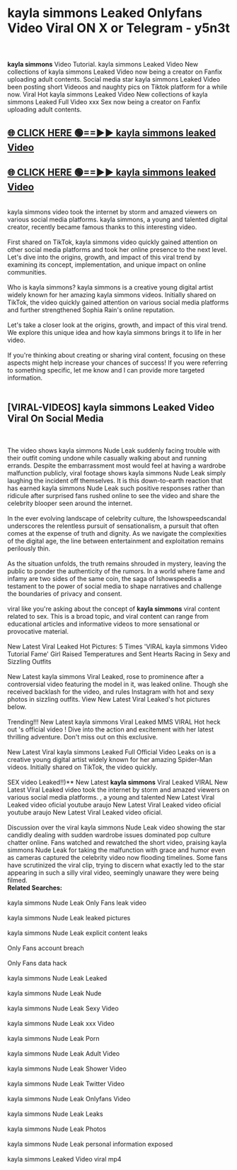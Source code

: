<h1> kayla simmons Leaked Onlyfans Video Viral ON X or Telegram - y5n3t </h1>

# 
<br>
<strong>kayla simmons</strong> Video Tutorial. kayla simmons Leaked Video New collections of  kayla simmons Leaked Video now being a creator on Fanfix uploading adult contents. Social media star kayla simmons Leaked Video been posting short Videoos and naughty pics on Tiktok platform for a while now. Viral Hot kayla simmons Leaked Video New collections of kayla simmons Leaked Full Video xxx Sex now being a creator on Fanfix uploading adult contents.
<br>

## [🌐 CLICK HERE 🟢==►► kayla simmons leaked Video ](https://onlyclips.site?title=kayla_simmons&ref=git)


## [🌐 CLICK HERE 🟢==►► kayla simmons leaked Video ](https://onlyclips.site?title=kayla_simmons&ref=git)

<br>
kayla simmons video took the internet by storm and amazed viewers on various social media platforms. kayla simmons, a young and talented digital creator, recently became famous thanks to this interesting video.
<br><br>
First shared on TikTok, kayla simmons video quickly gained attention on other social media platforms and took her online presence to the next level. Let's dive into the origins, growth, and impact of this viral trend by examining its concept, implementation, and unique impact on online communities.
<br><br>
Who is kayla simmons? kayla simmons is a creative young digital artist widely known for her amazing kayla simmons videos. Initially shared on TikTok, the video quickly gained attention on various social media platforms and further strengthened Sophia Rain's online reputation.
<br><br>
Let's take a closer look at the origins, growth, and impact of this viral trend. We explore this unique idea and how kayla simmons brings it to life in her video.
<br><br>
If you're thinking about creating or sharing viral content, focusing on these aspects might help increase your chances of success! If you were referring to something specific, let me know and I can provide more targeted information.
<br><br>
<h2>[VIRAL-VIDEOS] kayla simmons Leaked Video Viral On Social Media</h2>
<br><br>
The video shows kayla simmons Nude Leak suddenly facing trouble with their outfit coming undone while casually walking about and running errands. Despite the embarrassment most would feel at having a wardrobe malfunction publicly, viral footage shows kayla simmons Nude Leak simply laughing the incident off themselves. It is this down-to-earth reaction that has earned kayla simmons Nude Leak such positive responses rather than ridicule after surprised fans rushed online to see the video and share the celebrity blooper seen around the internet.
<br><br>
In the ever evolving landscape of celebrity culture, the Ishowspeedscandal underscores the relentless pursuit of sensationalism, a pursuit that often comes at the expense of truth and dignity. As we navigate the complexities of the digital age, the line between entertainment and exploitation remains perilously thin.
<br><br>
As the situation unfolds, the truth remains shrouded in mystery, leaving the public to ponder the authenticity of the rumors. In a world where fame and infamy are two sides of the same coin, the saga of Ishowspeedis a testament to the power of social media to shape narratives and challenge the boundaries of privacy and consent.
<br><br>
viral like you're asking about the concept of <strong>kayla simmons</strong> viral content related to sex. This is a broad topic, and viral content can range from educational articles and informative videos to more sensational or provocative material.
<br><br>
New Latest Viral Leaked Hot Pictures: 5 Times 'VIRAL kayla simmons Video Tutorial Fame' Girl Raised Temperatures and Sent Hearts Racing in Sexy and Sizzling Outfits
<br><br>
New Latest kayla simmons Viral Leaked, rose to prominence after a controversial video featuring the model in it, was leaked online. Though she received backlash for the video, and rules Instagram with hot and sexy photos in sizzling outfits. View New Latest Viral Leaked's hot pictures below.
<br><br>
Trending!!! New Latest kayla simmons Viral Leaked MMS VIRAL Hot heck out 's official video ! Dive into the action and excitement with her latest thrilling adventure. Don't miss out on this exclusive.
<br><br>
New Latest Viral kayla simmons Leaked Full Official Video Leaks on  is a creative young digital artist widely known for her amazing Spider-Man videos. Initially shared on TikTok, the video quickly.
<br><br>
SEX video Leaked!!)** New Latest <strong>kayla simmons</strong> Viral Leaked VIRAL New Latest Viral Leaked video took the internet by storm and amazed viewers on various social media platforms. , a young and talented New Latest Viral Leaked video oficial youtube araujo New Latest Viral Leaked video oficial youtube araujo New Latest Viral Leaked video oficial.
<br><br>
Discussion over the viral kayla simmons Nude Leak video showing the star candidly dealing with sudden wardrobe issues dominated pop culture chatter online. Fans watched and rewatched the short video, praising kayla simmons Nude Leak for taking the malfunction with grace and humor even as cameras captured the celebrity video now flooding timelines. Some fans have scrutinized the viral clip, trying to discern what exactly led to the star appearing in such a silly viral video, seemingly unaware they were being filmed.
<br>
<strong>Related Searches:</strong>
<br><br>
kayla simmons Nude Leak Only Fans leak video
<br><br>
kayla simmons Nude Leak leaked pictures
<br><br>
kayla simmons Nude Leak explicit content leaks
<br><br>
Only Fans account breach
<br><br>
Only Fans data hack
<br><br>
kayla simmons Nude Leak Leaked
<br><br>
kayla simmons Nude Leak Nude
<br><br>
kayla simmons Nude Leak Sexy Video
<br><br>
kayla simmons Nude Leak xxx Video
<br><br>
kayla simmons Nude Leak Porn
<br><br>
kayla simmons Nude Leak Adult Video
<br><br>
kayla simmons Nude Leak Shower Video
<br><br>
kayla simmons Nude Leak Twitter Video
<br><br>
kayla simmons Nude Leak Onlyfans Video
<br><br>
kayla simmons Nude Leak Leaks
<br><br>
kayla simmons Nude Leak Photos
<br><br>
kayla simmons Nude Leak personal information exposed
<br><br>
kayla simmons Leaked Video viral mp4